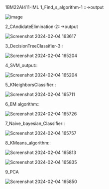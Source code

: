 1BM22AI411-IML
1_Find_s_algorithm-1 ::->output

![image](https://github.com/Vasanth0106/1BM22AI411-IML/assets/139615614/cba35e3f-2ccc-4346-9458-f3c511ef11c2)


2_CAndidateElimination-2::->output

![Screenshot 2024-02-04 163617](https://github.com/Vasanth0106/1BM22AI411-IML/assets/139615614/9760eaff-1e78-473b-b13f-67fe18691ef8)




3_DecisionTreeClassifier-3::



![Screenshot 2024-02-04 165204](https://github.com/Vasanth0106/1BM22AI411-IML/assets/139615614/65457c89-b1ca-4c3d-8912-494adfaa2a7e)




4_SVM_output::


![Screenshot 2024-02-04 165204](https://github.com/Vasanth0106/1BM22AI411-IML/assets/139615614/7c87e637-adc3-4276-b5c3-24474f98fadf)



5_KNeighborsClassifier::



![Screenshot 2024-02-04 165711](https://github.com/Vasanth0106/1BM22AI411-IML/assets/139615614/1f25bfce-a2fc-48b1-b9c4-f03d25c0f0c8)


6_EM algorithm::


![Screenshot 2024-02-04 165726](https://github.com/Vasanth0106/1BM22AI411-IML/assets/139615614/5c62ad67-58cc-443f-9309-e6e4ac4186bb)



7_Naive_bayesian_Classifier::



![Screenshot 2024-02-04 165757](https://github.com/Vasanth0106/1BM22AI411-IML/assets/139615614/16f73dbc-f841-4c57-a33b-816c306f1193)


8_KMeans_algorithm::

![Screenshot 2024-02-04 165813](https://github.com/Vasanth0106/1BM22AI411-IML/assets/139615614/fe2808f1-1ec0-4bf6-bb78-7977f6668ec8)

![Screenshot 2024-02-04 165835](https://github.com/Vasanth0106/1BM22AI411-IML/assets/139615614/5744bef2-ea5e-49d3-8d99-fb56fa5ab97d)


9_PCA



![Screenshot 2024-02-04 165850](https://github.com/Vasanth0106/1BM22AI411-IML/assets/139615614/08b00f92-aad9-4359-b89e-6e3aca6cd76e)

